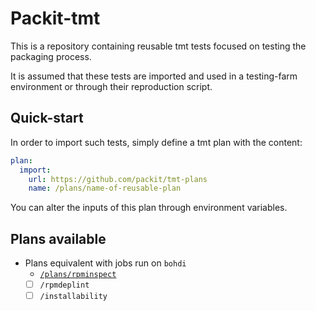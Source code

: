 # Packit-tmt

This is a repository containing reusable tmt tests focused on testing the packaging process.

It is assumed that these tests are imported and used in a testing-farm environment or through their reproduction
script.

## Quick-start

In order to import such tests, simply define a tmt plan with the content:

```yaml
plan:
  import:
    url: https://github.com/packit/tmt-plans
    name: /plans/name-of-reusable-plan
```

You can alter the inputs of this plan through environment variables.

## Plans available

- Plans equivalent with jobs run on `bohdi`
  - [`/plans/rpminspect`](plans/rpminspect)
  - [ ] `/rpmdeplint`
  - [ ] `/installability`
